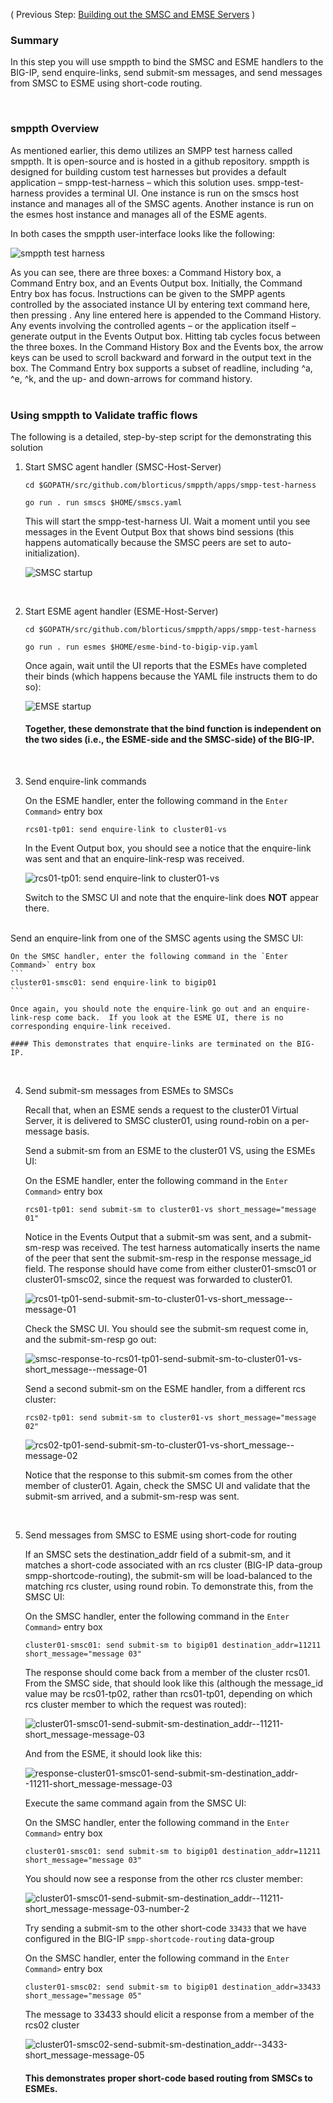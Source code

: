 ( Previous Step: [Building out the SMSC and EMSE Servers](https://github.com/grmarxer/Short_Message_Peer-to-Peer_Protocol/blob/master/procedures/2-Building_out_SMSC_and_ESME.md) )  

### Summary  

In this step you will use smppth to bind the SMSC and ESME handlers to the BIG-IP, send enquire-links, send submit-sm messages, and send messages from SMSC to ESME using short-code routing.  

<br/>   

### smppth Overview

As mentioned earlier, this demo utilizes an SMPP test harness called smppth.  It is open-source and is hosted in a github repository.  smppth is designed for building custom test harnesses but provides a default application – smpp-test-harness – which this solution uses.  smpp-test-harness provides a terminal UI.  One instance is run on the smscs host instance and manages all of the SMSC agents.  Another instance is run on the esmes host instance and manages all of the ESME agents.  

In both cases the smppth user-interface looks like the following:  

![smppth test harness](https://github.com/grmarxer/Short_Message_Peer-to-Peer_Protocol/blob/master/illustrations/smppth-blank-screen.PNG)  


As you can see, there are three boxes: a Command History box, a Command Entry box, and an Events Output box.  Initially, the Command Entry box has focus.  Instructions can be given to the SMPP agents controlled by the associated instance UI by entering text command here, then pressing <enter>.  Any line entered here is appended to the Command History.  Any events involving the controlled agents – or the application itself – generate output in the Events Output box.  Hitting tab cycles focus between the three boxes.  In the Command History Box and the Events box, the arrow keys can be used to scroll backward and forward in the output text in the box.  The Command Entry box supports a subset of readline, including ^a, ^e, ^k, and the up- and down-arrows for command history.  
<br/>   

### Using smppth to Validate traffic flows 

The following is a detailed, step-by-step script for the demonstrating this solution  

1. Start SMSC agent handler (SMSC-Host-Server)

    ```
    cd $GOPATH/src/github.com/blorticus/smppth/apps/smpp-test-harness
    ```  
    ```
    go run . run smscs $HOME/smscs.yaml
    ```  

    This will start the smpp-test-harness UI.  Wait a moment until you see messages in the Event Output Box that shows bind sessions (this happens automatically because the SMSC peers are set to auto-initialization).  

    ![SMSC startup](https://github.com/grmarxer/Short_Message_Peer-to-Peer_Protocol/blob/master/illustrations/smsc_go_run.PNG)


<br/>   

2. Start ESME agent handler  (ESME-Host-Server)

    ```
    cd $GOPATH/src/github.com/blorticus/smppth/apps/smpp-test-harness
    ```  
    ```
    go run . run esmes $HOME/esme-bind-to-bigip-vip.yaml
    ```   

    Once again, wait until the UI reports that the ESMEs have completed their binds (which happens because the YAML file instructs them to do so):  

    ![EMSE startup](https://github.com/grmarxer/Short_Message_Peer-to-Peer_Protocol/blob/master/illustrations/esme_go_run.PNG)  

    #### Together, these demonstrate that the bind function is independent on the two sides (i.e., the ESME-side and the SMSC-side) of the BIG-IP.  
<br/>   

3. Send enquire-link commands  

    On the ESME handler, enter the following command in the `Enter Command>` entry box  
    ```
    rcs01-tp01: send enquire-link to cluster01-vs
    ```  

    In the Event Output box, you should see a notice that the enquire-link was sent and that an enquire-link-resp was received.  

    ![rcs01-tp01: send enquire-link to cluster01-vs](https://github.com/grmarxer/Short_Message_Peer-to-Peer_Protocol/blob/master/illustrations/rcs01-tp01-send-enquire-link-to-cluster01-vs.PNG)  

    Switch to the SMSC UI and note that the enquire-link does __NOT__ appear there.  
<br/>   
    Send an enquire-link from one of the SMSC agents using the SMSC UI:  

    On the SMSC handler, enter the following command in the `Enter Command>` entry box  
    ```
    cluster01-smsc01: send enquire-link to bigip01
    ```  

    Once again, you should note the enquire-link go out and an enquire-link-resp come back.  If you look at the ESME UI, there is no corresponding enquire-link received.

    #### This demonstrates that enquire-links are terminated on the BIG-IP.

<br/>   

4.  Send submit-sm messages from ESMEs to SMSCs  

    Recall that, when an ESME sends a request to the cluster01 Virtual Server, it is delivered to SMSC cluster01, using round-robin on a per-message basis.  

    Send a submit-sm from an ESME to the cluster01 VS, using the ESMEs UI:  

    On the ESME handler, enter the following command in the `Enter Command>` entry box  
    ```
    rcs01-tp01: send submit-sm to cluster01-vs short_message="message 01"
    ```  

    Notice in the Events Output that a submit-sm was sent, and a submit-sm-resp was received.  The test harness automatically inserts the name of the peer that sent the submit-sm-resp in the response message_id field.  The response should have come from either cluster01-smsc01 or cluster01-smsc02, since the request was forwarded to cluster01.

    ![rcs01-tp01-send-submit-sm-to-cluster01-vs-short_message--message-01](https://github.com/grmarxer/Short_Message_Peer-to-Peer_Protocol/blob/master/illustrations/rcs01-tp01-send-submit-sm-to-cluster01-vs-short_message--message-01.png)  


    Check the SMSC UI.  You should see the submit-sm request come in, and the submit-sm-resp go out:  

    ![smsc-response-to-rcs01-tp01-send-submit-sm-to-cluster01-vs-short_message--message-01](https://github.com/grmarxer/Short_Message_Peer-to-Peer_Protocol/blob/master/illustrations/smsc-response-to-rcs01-tp01-send-submit-sm-to-cluster01-vs-short_message--message-01.png)  

    Send a second submit-sm on the ESME handler, from a different rcs cluster:  

    ```
    rcs02-tp01: send submit-sm to cluster01-vs short_message="message 02"
    ```  

    ![rcs02-tp01-send-submit-sm-to-cluster01-vs-short_message--message-02](https://github.com/grmarxer/Short_Message_Peer-to-Peer_Protocol/blob/master/illustrations/rcs02-tp01-send-submit-sm-to-cluster01-vs-short_message--message-02.png)  

    Notice that the response to this submit-sm comes from the other member of cluster01.  Again, check the SMSC UI and validate that the submit-sm arrived, and a submit-sm-resp was sent.  
<br/>   

5. Send messages from SMSC to ESME using short-code for routing  

    If an SMSC sets the destination_addr field of a submit-sm, and it matches a short-code associated with an rcs cluster (BIG-IP data-group smpp-shortcode-routing), the submit-sm will be load-balanced to the matching rcs cluster, using round robin.  To demonstrate this, from the SMSC UI:  

    On the SMSC handler, enter the following command in the `Enter Command>` entry box  
    ```
    cluster01-smsc01: send submit-sm to bigip01 destination_addr=11211 short_message="message 03"
    ```  

    The response should come back from a member of the cluster rcs01.  From the SMSC side, that should look like this (although the message_id value may be rcs01-tp02, rather than rcs01-tp01, depending on which rcs cluster member to which the request was routed):  

    ![cluster01-smsc01-send-submit-sm-destination_addr--11211-short_message-message-03](https://github.com/grmarxer/Short_Message_Peer-to-Peer_Protocol/blob/master/illustrations/cluster01-smsc01-send-submit-sm-destination_addr--11211-short_message-message-03.png)  


    And from the ESME, it should look like this:  

    ![response-cluster01-smsc01-send-submit-sm-destination_addr--11211-short_message-message-03](https://github.com/grmarxer/Short_Message_Peer-to-Peer_Protocol/blob/master/illustrations/response-cluster01-smsc01-send-submit-sm-destination_addr--11211-short_message-message-03.png)  


    Execute the same command again from the SMSC UI:  

    On the SMSC handler, enter the following command in the `Enter Command>` entry box  
    ```
    cluster01-smsc01: send submit-sm to bigip01 destination_addr=11211 short_message="message 03"
    ```  

    You should now see a response from the other rcs cluster member:  


    ![cluster01-smsc01-send-submit-sm-destination_addr--11211-short_message-message-03-number-2](https://github.com/grmarxer/Short_Message_Peer-to-Peer_Protocol/blob/master/illustrations/cluster01-smsc01-send-submit-sm-destination_addr--11211-short_message-message-03-number-2.png) 

    Try sending a submit-sm to the other short-code `33433` that we have configured in the BIG-IP `smpp-shortcode-routing` data-group  

    On the SMSC handler, enter the following command in the `Enter Command>` entry box  
    ```
    cluster01-smsc02: send submit-sm to bigip01 destination_addr=33433 short_message="message 05"
    ```  

    The message to 33433 should elicit a response from a member of the rcs02 cluster  

    ![cluster01-smsc02-send-submit-sm-destination_addr--3433-short_message-message-05](https://github.com/grmarxer/Short_Message_Peer-to-Peer_Protocol/blob/master/illustrations/cluster01-smsc02-send-submit-sm-destination_addr--3433-short_message-message-05.png)


    #### This demonstrates proper short-code based routing from SMSCs to ESMEs.  